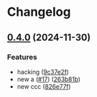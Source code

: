 # Changelog

## [0.4.0](https://github.com/unnoq/unnoq-monorepo-release-playground/compare/test-a-v0.3.0...test-a-v0.4.0) (2024-11-30)


### Features

* hacking ([9c37e2f](https://github.com/unnoq/unnoq-monorepo-release-playground/commit/9c37e2f5876a2164679e7d6127d3054fffb0e818))
* new a ([#17](https://github.com/unnoq/unnoq-monorepo-release-playground/issues/17)) ([263b81b](https://github.com/unnoq/unnoq-monorepo-release-playground/commit/263b81be06ca3e866d5b250b350ed87be26a754b))
* new ccc ([826e77f](https://github.com/unnoq/unnoq-monorepo-release-playground/commit/826e77f013c5f74c9e74cfe32e5bbd02b350b139))
